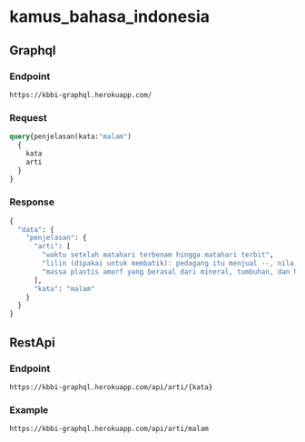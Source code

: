 # kamus_bahasa_indonesia



## Graphql
### Endpoint
```
https://kbbi-graphql.herokuapp.com/
```
### Request
```graphql
query{penjelasan(kata:"malam")
  {
    kata
    arti
  }
}
```
### Response
```graphql
{
  "data": {
    "penjelasan": {
      "arti": [
        "waktu setelah matahari terbenam hingga matahari terbit",
        "lilin (dipakai untuk membatik): pedagang itu menjual --, nila, dan benang",
        "massa plastis amorf yang berasal dari mineral, tumbuhan, dan hewan"
      ],
      "kata": "malam"
    }
  }
}
```

## RestApi
### Endpoint
```
https://kbbi-graphql.herokuapp.com/api/arti/{kata}
```
### Example
```
https://kbbi-graphql.herokuapp.com/api/arti/malam
```
